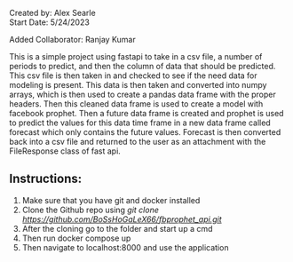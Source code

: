 Created by: Alex Searle\
Start Date: 5/24/2023

Added Collaborator: Ranjay Kumar

This is a simple project using fastapi to take in a csv file, a number of periods to predict, and then the column of data that should be predicted. This csv file is then taken in and checked to see if the need data for modeling is present. This data is then taken and converted into numpy arrays, which is then used to create a pandas data frame with the proper headers. Then this cleaned data frame is used to create a model with facebook prophet. Then a future data frame is created and prophet is used to predict the values for this data time frame in a new data frame called forecast which only contains the future values. Forecast is then converted back into a csv file and returned to the user as an attachment with the FileResponse class of fast api.
## Instructions:
1. Make sure that you have git and docker installed
2. Clone the Github repo using _git clone https://github.com/BoSsHoGaLeX66/fbprophet_api.git_
2. After the cloning go to the folder and start up a cmd
3. Then run docker compose up
5. Then navigate to localhost:8000 and use the application
